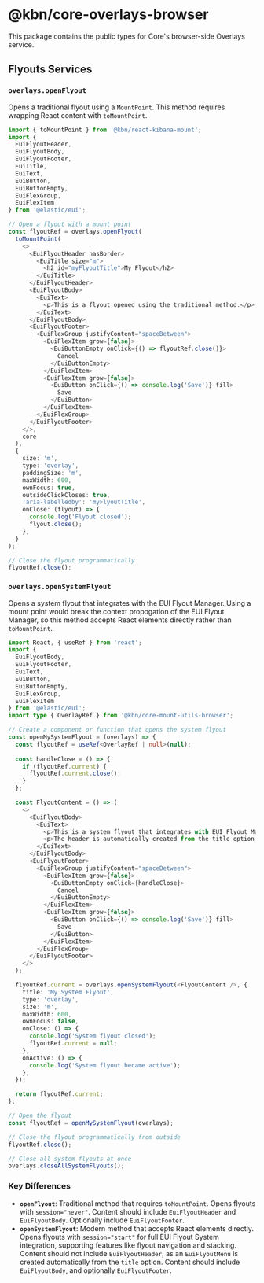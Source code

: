 # @kbn/core-overlays-browser

This package contains the public types for Core's browser-side Overlays service.

## Flyouts Services

### `overlays.openFlyout`

Opens a traditional flyout using a `MountPoint`. This method requires wrapping React content with `toMountPoint`.

```typescript
import { toMountPoint } from '@kbn/react-kibana-mount';
import { 
  EuiFlyoutHeader, 
  EuiFlyoutBody, 
  EuiFlyoutFooter,
  EuiTitle, 
  EuiText,
  EuiButton,
  EuiButtonEmpty,
  EuiFlexGroup,
  EuiFlexItem 
} from '@elastic/eui';

// Open a flyout with a mount point
const flyoutRef = overlays.openFlyout(
  toMountPoint(
    <>
      <EuiFlyoutHeader hasBorder>
        <EuiTitle size="m">
          <h2 id="myFlyoutTitle">My Flyout</h2>
        </EuiTitle>
      </EuiFlyoutHeader>
      <EuiFlyoutBody>
        <EuiText>
          <p>This is a flyout opened using the traditional method.</p>
        </EuiText>
      </EuiFlyoutBody>
      <EuiFlyoutFooter>
        <EuiFlexGroup justifyContent="spaceBetween">
          <EuiFlexItem grow={false}>
            <EuiButtonEmpty onClick={() => flyoutRef.close()}>
              Cancel
            </EuiButtonEmpty>
          </EuiFlexItem>
          <EuiFlexItem grow={false}>
            <EuiButton onClick={() => console.log('Save')} fill>
              Save
            </EuiButton>
          </EuiFlexItem>
        </EuiFlexGroup>
      </EuiFlyoutFooter>
    </>,
    core
  ),
  {
    size: 'm',
    type: 'overlay',
    paddingSize: 'm',
    maxWidth: 600,
    ownFocus: true,
    outsideClickCloses: true,
    'aria-labelledby': 'myFlyoutTitle',
    onClose: (flyout) => {
      console.log('Flyout closed');
      flyout.close();
    },
  }
);

// Close the flyout programmatically
flyoutRef.close();
```

### `overlays.openSystemFlyout`

Opens a system flyout that integrates with the EUI Flyout Manager. Using a mount point would break the context propogation of the EUI Flyout Manager, so this method accepts React elements directly rather than `toMountPoint`.

```typescript
import React, { useRef } from 'react';
import { 
  EuiFlyoutBody, 
  EuiFlyoutFooter,
  EuiText,
  EuiButton,
  EuiButtonEmpty,
  EuiFlexGroup,
  EuiFlexItem 
} from '@elastic/eui';
import type { OverlayRef } from '@kbn/core-mount-utils-browser';

// Create a component or function that opens the system flyout
const openMySystemFlyout = (overlays) => {
  const flyoutRef = useRef<OverlayRef | null>(null);
  
  const handleClose = () => {
    if (flyoutRef.current) {
      flyoutRef.current.close();
    }
  };

  const FlyoutContent = () => (
    <>
      <EuiFlyoutBody>
        <EuiText>
          <p>This is a system flyout that integrates with EUI Flyout Manager.</p>
          <p>The header is automatically created from the title option.</p>
        </EuiText>
      </EuiFlyoutBody>
      <EuiFlyoutFooter>
        <EuiFlexGroup justifyContent="spaceBetween">
          <EuiFlexItem grow={false}>
            <EuiButtonEmpty onClick={handleClose}>
              Cancel
            </EuiButtonEmpty>
          </EuiFlexItem>
          <EuiFlexItem grow={false}>
            <EuiButton onClick={() => console.log('Save')} fill>
              Save
            </EuiButton>
          </EuiFlexItem>
        </EuiFlexGroup>
      </EuiFlyoutFooter>
    </>
  );

  flyoutRef.current = overlays.openSystemFlyout(<FlyoutContent />, {
    title: 'My System Flyout',
    type: 'overlay',
    size: 'm',
    maxWidth: 600,
    ownFocus: false,
    onClose: () => {
      console.log('System flyout closed');
      flyoutRef.current = null;
    },
    onActive: () => {
      console.log('System flyout became active');
    },
  });

  return flyoutRef.current;
};

// Open the flyout
const flyoutRef = openMySystemFlyout(overlays);

// Close the flyout programmatically from outside
flyoutRef.close();

// Close all system flyouts at once
overlays.closeAllSystemFlyouts();
```

### Key Differences

- **`openFlyout`**: Traditional method that requires `toMountPoint`. Opens flyouts with `session="never"`. Content should include `EuiFlyoutHeader` and `EuiFlyoutBody`. Optionally include `EuiFlyoutFooter`.
- **`openSystemFlyout`**: Modern method that accepts React elements directly. Opens flyouts with `session="start"` for full EUI Flyout System integration, supporting features like flyout navigation and stacking. Content should not include `EuiFlyoutHeader`, as an `EuiFlyoutMenu` is created automatically from the `title` option. Content should include `EuiFlyoutBody`, and optionally `EuiFlyoutFooter`.